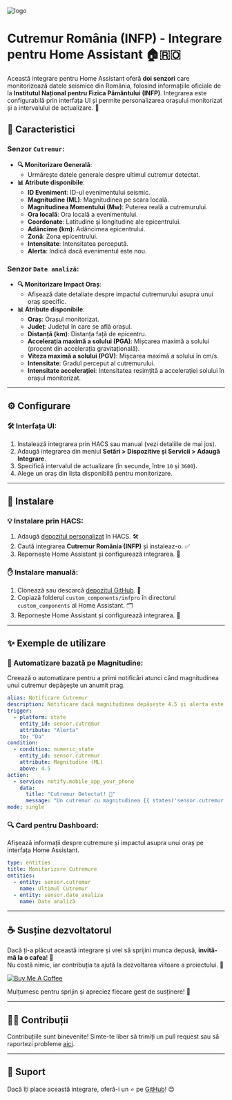 ![logo](https://github.com/user-attachments/assets/4bef00a2-ff4b-4494-9d8a-ed3740671c04)


# Cutremur România (INFP) - Integrare pentru Home Assistant 🏠🇷🇴

Această integrare pentru Home Assistant oferă **doi senzori** care monitorizează datele seismice din România, folosind informațiile oficiale de la **Institutul Național pentru Fizica Pământului (INFP)**. Integrarea este configurabilă prin interfața UI și permite personalizarea orașului monitorizat și a intervalului de actualizare. 🚀

## 🌟 Caracteristici

### Senzor `Cutremur`:
- **🔍 Monitorizare Generală**:
  - Urmărește datele generale despre ultimul cutremur detectat.
- **📊 Atribute disponibile**:
  - **ID Eveniment**: ID-ul evenimentului seismic.
  - **Magnitudine (ML)**: Magnitudinea pe scara locală.
  - **Magnitudinea Momentului (Mw)**: Puterea reală a cutremurului.
  - **Ora locală**: Ora locală a evenimentului.
  - **Coordonate**: Latitudine și longitudine ale epicentrului.
  - **Adâncime (km)**: Adâncimea epicentrului.
  - **Zonă**: Zona epicentrului.
  - **Intensitate**: Intensitatea percepută.
  - **Alerta**: Indică dacă evenimentul este nou.

### Senzor `Date analiză`:
- **🔍 Monitorizare Impact Oraș**:
  - Afișează date detaliate despre impactul cutremurului asupra unui oraș specific.
- **📊 Atribute disponibile**:
  - **Oraș**: Orașul monitorizat.
  - **Județ**: Județul în care se află orașul.
  - **Distanță (km)**: Distanța față de epicentru.
  - **Accelerația maximă a solului (PGA)**: Mișcarea maximă a solului (procent din accelerația gravitațională).
  - **Viteza maximă a solului (PGV)**: Mișcarea maximă a solului în cm/s.
  - **Intensitate**: Gradul perceput al cutremurului.
  - **Intensitate accelerației**: Intensitatea resimțită a accelerației solului în orașul monitorizat.

---

## ⚙️ Configurare

### 🛠️ Interfața UI:
1. Instalează integrarea prin HACS sau manual (vezi detaliile de mai jos). 
2. Adaugă integrarea din meniul **Setări > Dispozitive și Servicii > Adaugă Integrare**.
3. Specifică intervalul de actualizare (în secunde, între `10` și `3600`).
4. Alege un oraș din lista disponibilă pentru monitorizare.

---

## 🚀 Instalare

### 💡 Instalare prin HACS:
1. Adaugă [depozitul personalizat](https://github.com/cnecrea/infpro) în HACS. 🛠️
2. Caută integrarea **Cutremur România (INFP)** și instaleaz-o. ✅
3. Repornește Home Assistant și configurează integrarea. 🔄

### ✋ Instalare manuală:
1. Clonează sau descarcă [depozitul GitHub](https://github.com/cnecrea/infpro). 📂
2. Copiază folderul `custom_components/infpro` în directorul `custom_components` al Home Assistant. 🗂️
3. Repornește Home Assistant și configurează integrarea. 🔧

---

## ✨ Exemple de utilizare

### 🔔 Automatizare bazată pe Magnitudine:
Creează o automatizare pentru a primi notificări atunci când magnitudinea unui cutremur depășește un anumit prag.

```yaml
alias: Notificare Cutremur
description: Notificare dacă magnitudinea depășește 4.5 și alerta este "Da"
trigger:
  - platform: state
    entity_id: sensor.cutremur
    attribute: "Alerta"
    to: "Da"
condition:
  - condition: numeric_state
    entity_id: sensor.cutremur
    attribute: Magnitudine (ML)
    above: 4.5
action:
  - service: notify.mobile_app_your_phone
    data:
      title: "Cutremur Detectat! 🌋"
      message: "Un cutremur cu magnitudinea {{ states('sensor.cutremur') }} a fost detectat."
mode: single
```

### 🔍 Card pentru Dashboard:
Afișează informații despre cutremure și impactul asupra unui oraș pe interfața Home Assistant.

```yaml
type: entities
title: Monitorizare Cutremure
entities:
  - entity: sensor.cutremur
    name: Ultimul Cutremur
  - entity: sensor.date_analiza
    name: Date analiză
```

---

## ☕ Susține dezvoltatorul

Dacă ți-a plăcut această integrare și vrei să sprijini munca depusă, **invită-mă la o cafea**! 🫶  
Nu costă nimic, iar contribuția ta ajută la dezvoltarea viitoare a proiectului. 🙌  

[![Buy Me A Coffee](https://img.shields.io/badge/Buy%20Me%20A%20Coffee-Susține%20dezvoltatorul-orange?style=for-the-badge&logo=buy-me-a-coffee)](https://buymeacoffee.com/cnecrea)

Mulțumesc pentru sprijin și apreciez fiecare gest de susținere! 🤗

--- 

## 🧑‍💻 Contribuții

Contribuțiile sunt binevenite! Simte-te liber să trimiți un pull request sau să raportezi probleme [aici](https://github.com/cnecrea/infpro/issues).

---

## 🌟 Suport
Dacă îți place această integrare, oferă-i un ⭐ pe [GitHub](https://github.com/cnecrea/infpro/)! 😊

